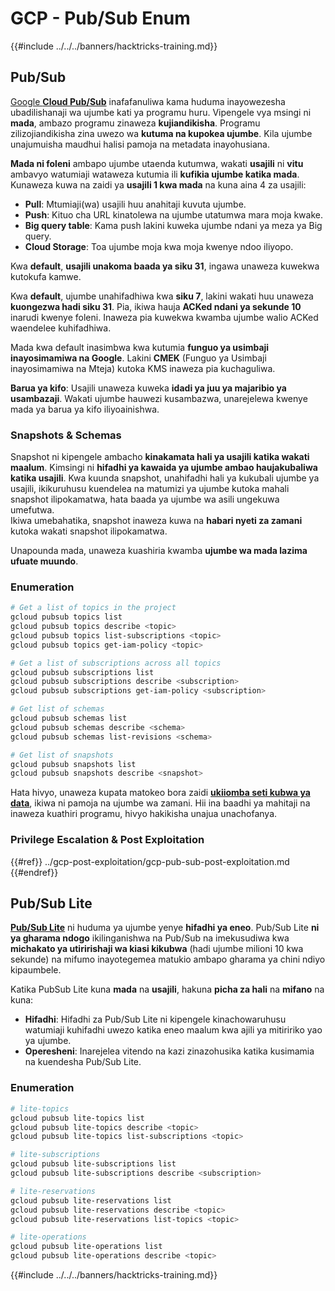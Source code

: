 # GCP - Pub/Sub Enum

{{#include ../../../banners/hacktricks-training.md}}

## Pub/Sub <a href="#reviewing-cloud-pubsub" id="reviewing-cloud-pubsub"></a>

[Google **Cloud Pub/Sub**](https://cloud.google.com/pubsub/) inafafanuliwa kama huduma inayowezesha ubadilishanaji wa ujumbe kati ya programu huru. Vipengele vya msingi ni **mada**, ambazo programu zinaweza **kujiandikisha**. Programu zilizojiandikisha zina uwezo wa **kutuma na kupokea ujumbe**. Kila ujumbe unajumuisha maudhui halisi pamoja na metadata inayohusiana.

**Mada ni foleni** ambapo ujumbe utaenda kutumwa, wakati **usajili** ni **vitu** ambavyo watumiaji wataweza kutumia ili **kufikia ujumbe katika mada**. Kunaweza kuwa na zaidi ya **usajili 1 kwa mada** na kuna aina 4 za usajili:

- **Pull**: Mtumiaji(wa) usajili huu anahitaji kuvuta ujumbe.
- **Push**: Kituo cha URL kinatolewa na ujumbe utatumwa mara moja kwake.
- **Big query table**: Kama push lakini kuweka ujumbe ndani ya meza ya Big query.
- **Cloud Storage**: Toa ujumbe moja kwa moja kwenye ndoo iliyopo.

Kwa **default**, **usajili unakoma baada ya siku 31**, ingawa unaweza kuwekwa kutokufa kamwe.

Kwa **default**, ujumbe unahifadhiwa kwa **siku 7**, lakini wakati huu unaweza **kuongezwa hadi siku 31**. Pia, ikiwa hauja **ACKed ndani ya sekunde 10** inarudi kwenye foleni. Inaweza pia kuwekwa kwamba ujumbe walio ACKed waendelee kuhifadhiwa.

Mada kwa default inasimbwa kwa kutumia **funguo ya usimbaji inayosimamiwa na Google**. Lakini **CMEK** (Funguo ya Usimbaji inayosimamiwa na Mteja) kutoka KMS inaweza pia kuchaguliwa.

**Barua ya kifo**: Usajili unaweza kuweka **idadi ya juu ya majaribio ya usambazaji**. Wakati ujumbe hauwezi kusambazwa, unarejelewa kwenye mada ya barua ya kifo iliyoainishwa.

### Snapshots & Schemas

Snapshot ni kipengele ambacho **kinakamata hali ya usajili katika wakati maalum**. Kimsingi ni **hifadhi ya kawaida ya ujumbe ambao haujakubaliwa katika usajili**. Kwa kuunda snapshot, unahifadhi hali ya kukubali ujumbe ya usajili, ikikuruhusu kuendelea na matumizi ya ujumbe kutoka mahali snapshot ilipokamatwa, hata baada ya ujumbe wa asili ungekuwa umefutwa.\
Ikiwa umebahatika, snapshot inaweza kuwa na **habari nyeti za zamani** kutoka wakati snapshot ilipokamatwa.

Unapounda mada, unaweza kuashiria kwamba **ujumbe wa mada lazima ufuate muundo**.

### Enumeration
```bash
# Get a list of topics in the project
gcloud pubsub topics list
gcloud pubsub topics describe <topic>
gcloud pubsub topics list-subscriptions <topic>
gcloud pubsub topics get-iam-policy <topic>

# Get a list of subscriptions across all topics
gcloud pubsub subscriptions list
gcloud pubsub subscriptions describe <subscription>
gcloud pubsub subscriptions get-iam-policy <subscription>

# Get list of schemas
gcloud pubsub schemas list
gcloud pubsub schemas describe <schema>
gcloud pubsub schemas list-revisions <schema>

# Get list of snapshots
gcloud pubsub snapshots list
gcloud pubsub snapshots describe <snapshot>
```
Hata hivyo, unaweza kupata matokeo bora zaidi [**ukiiomba seti kubwa ya data**](https://cloud.google.com/pubsub/docs/replay-overview), ikiwa ni pamoja na ujumbe wa zamani. Hii ina baadhi ya mahitaji na inaweza kuathiri programu, hivyo hakikisha unajua unachofanya.

### Privilege Escalation & Post Exploitation

{{#ref}}
../gcp-post-exploitation/gcp-pub-sub-post-exploitation.md
{{#endref}}

## Pub/Sub Lite

[**Pub/Sub Lite**](https://cloud.google.com/pubsub/docs/choosing-pubsub-or-lite) ni huduma ya ujumbe yenye **hifadhi ya eneo**. Pub/Sub Lite **ni ya gharama ndogo** ikilinganishwa na Pub/Sub na imekusudiwa kwa **michakato ya utiririshaji wa kiasi kikubwa** (hadi ujumbe milioni 10 kwa sekunde) na mifumo inayotegemea matukio ambapo gharama ya chini ndiyo kipaumbele.

Katika PubSub Lite kuna **mada** na **usajili**, hakuna **picha za hali** na **mifano** na kuna:

- **Hifadhi**: Hifadhi za Pub/Sub Lite ni kipengele kinachowaruhusu watumiaji kuhifadhi uwezo katika eneo maalum kwa ajili ya mitiririko yao ya ujumbe.
- **Operesheni**: Inarejelea vitendo na kazi zinazohusika katika kusimamia na kuendesha Pub/Sub Lite.

### Enumeration
```bash
# lite-topics
gcloud pubsub lite-topics list
gcloud pubsub lite-topics describe <topic>
gcloud pubsub lite-topics list-subscriptions <topic>

# lite-subscriptions
gcloud pubsub lite-subscriptions list
gcloud pubsub lite-subscriptions describe <subscription>

# lite-reservations
gcloud pubsub lite-reservations list
gcloud pubsub lite-reservations describe <topic>
gcloud pubsub lite-reservations list-topics <topic>

# lite-operations
gcloud pubsub lite-operations list
gcloud pubsub lite-operations describe <topic>
```
{{#include ../../../banners/hacktricks-training.md}}
